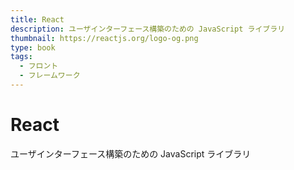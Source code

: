 ```yaml
---
title: React
description: ユーザインターフェース構築のための JavaScript ライブラリ
thumbnail: https://reactjs.org/logo-og.png
type: book
tags:
  - フロント
  - フレームワーク
---
```


# React

ユーザインターフェース構築のための JavaScript ライブラリ
